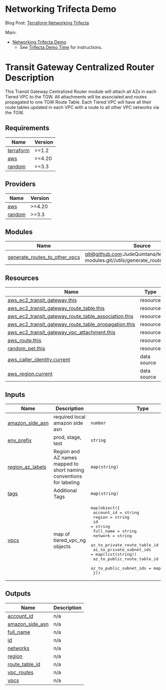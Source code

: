 # Networking Trifecta Demo
Blog Post:
[Terraform Networking Trifecta ](https://jq1.io/posts/tnt/)

Main:
- [Networking Trifecta Demo](https://github.com/JudeQuintana/terraform-main/tree/main/networking_trifecta_demo)
  - See [Trifecta Demo Time](https://jq1.io/posts/tnt/#trifecta-demo-time) for instructions.

# Transit Gateway Centralized Router Description
This Transit Gateway Centralized Router module will attach all AZs in each Tiered VPC to the TGW.
All attachments will be associated and routes propagated to one TGW Route Table.
Each Tiered VPC will have all their route tables updated in each VPC with a route to all other VPC networks via
the TGW.

## Requirements

| Name | Version |
|------|---------|
| <a name="requirement_terraform"></a> [terraform](#requirement\_terraform) | >=1.2 |
| <a name="requirement_aws"></a> [aws](#requirement\_aws) | >=4.20 |
| <a name="requirement_random"></a> [random](#requirement\_random) | >=3.3 |

## Providers

| Name | Version |
|------|---------|
| <a name="provider_aws"></a> [aws](#provider\_aws) | >=4.20 |
| <a name="provider_random"></a> [random](#provider\_random) | >=3.3 |

## Modules

| Name | Source | Version |
|------|--------|---------|
| <a name="module_generate_routes_to_other_vpcs"></a> [generate\_routes\_to\_other\_vpcs](#module\_generate\_routes\_to\_other\_vpcs) | git@github.com:JudeQuintana/terraform-modules.git//utils/generate_routes_to_other_vpcs | v1.3.3 |

## Resources

| Name | Type |
|------|------|
| [aws_ec2_transit_gateway.this](https://registry.terraform.io/providers/hashicorp/aws/latest/docs/resources/ec2_transit_gateway) | resource |
| [aws_ec2_transit_gateway_route_table.this](https://registry.terraform.io/providers/hashicorp/aws/latest/docs/resources/ec2_transit_gateway_route_table) | resource |
| [aws_ec2_transit_gateway_route_table_association.this](https://registry.terraform.io/providers/hashicorp/aws/latest/docs/resources/ec2_transit_gateway_route_table_association) | resource |
| [aws_ec2_transit_gateway_route_table_propagation.this](https://registry.terraform.io/providers/hashicorp/aws/latest/docs/resources/ec2_transit_gateway_route_table_propagation) | resource |
| [aws_ec2_transit_gateway_vpc_attachment.this](https://registry.terraform.io/providers/hashicorp/aws/latest/docs/resources/ec2_transit_gateway_vpc_attachment) | resource |
| [aws_route.this](https://registry.terraform.io/providers/hashicorp/aws/latest/docs/resources/route) | resource |
| [random_pet.this](https://registry.terraform.io/providers/hashicorp/random/latest/docs/resources/pet) | resource |
| [aws_caller_identity.current](https://registry.terraform.io/providers/hashicorp/aws/latest/docs/data-sources/caller_identity) | data source |
| [aws_region.current](https://registry.terraform.io/providers/hashicorp/aws/latest/docs/data-sources/region) | data source |

## Inputs

| Name | Description | Type | Default | Required |
|------|-------------|------|---------|:--------:|
| <a name="input_amazon_side_asn"></a> [amazon\_side\_asn](#input\_amazon\_side\_asn) | required local amazon side asn | `number` | n/a | yes |
| <a name="input_env_prefix"></a> [env\_prefix](#input\_env\_prefix) | prod, stage, test | `string` | n/a | yes |
| <a name="input_region_az_labels"></a> [region\_az\_labels](#input\_region\_az\_labels) | Region and AZ names mapped to short naming conventions for labeling | `map(string)` | n/a | yes |
| <a name="input_tags"></a> [tags](#input\_tags) | Additional Tags | `map(string)` | `{}` | no |
| <a name="input_vpcs"></a> [vpcs](#input\_vpcs) | map of tiered\_vpc\_ng objects | <pre>map(object({<br>    account_id                   = string<br>    region                       = string<br>    id                           = string<br>    full_name                    = string<br>    network                      = string<br>    az_to_private_route_table_id = map(string)<br>    az_to_private_subnet_ids     = map(list(string))<br>    az_to_public_route_table_id  = map(string)<br>    az_to_public_subnet_ids      = map(list(string))<br>  }))</pre> | `{}` | no |

## Outputs

| Name | Description |
|------|-------------|
| <a name="output_account_id"></a> [account\_id](#output\_account\_id) | n/a |
| <a name="output_amazon_side_asn"></a> [amazon\_side\_asn](#output\_amazon\_side\_asn) | n/a |
| <a name="output_full_name"></a> [full\_name](#output\_full\_name) | n/a |
| <a name="output_id"></a> [id](#output\_id) | n/a |
| <a name="output_networks"></a> [networks](#output\_networks) | n/a |
| <a name="output_region"></a> [region](#output\_region) | n/a |
| <a name="output_route_table_id"></a> [route\_table\_id](#output\_route\_table\_id) | n/a |
| <a name="output_vpc_routes"></a> [vpc\_routes](#output\_vpc\_routes) | n/a |
| <a name="output_vpcs"></a> [vpcs](#output\_vpcs) | n/a |

